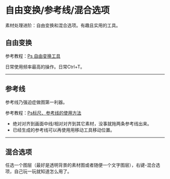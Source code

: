 # 自由变换/参考线/混合选项  

素材处理进阶：自由变换和混合选项。有趣且实用的工具。  



## 自由变换  

参考教程：[Ps 自由变换工具](http://www.360doc.com/content/17/0303/05/9734349_633515647.shtml)  

日常使用频率最高的操作。日常Ctrl+T。  

---



## 参考线  

参考线乃强迫症做图第一利器。  

参考教程：[Ps标尺、参考线的使用方法](https://jingyan.baidu.com/article/e75057f2f17dfdebc81a8962.html)  

- 绝对对齐到画面中线/相对对齐到其它素材，没事就拖两条参考线出来。  
- 已经生成的参考线可以再使用用移动工具移动位置。  

---



## 混合选项

任选一个图层（最好是透明背景的素材图或者随便一个文字图层），右键-混合选项，自己玩一玩就知道怎么用了。  
